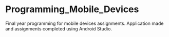 # Programming_Mobile_Devices
Final year programming for mobile devices assignments.
Application made and assignments completed using Android Studio.
